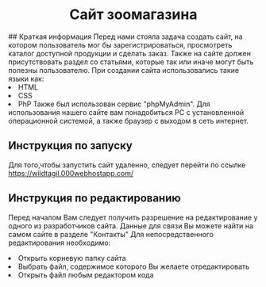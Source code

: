 <h1 align="center">Сайт зоомагазина</h1>
## Краткая информация
Перед нами стояла задача создать сайт, на котором пользователь мог бы зарегистрироваться, просмотреть каталог доступной продукции и сделать заказ. Также на сайте должен присутствовать раздел со статьями, которые так или иначе могут быть полезны пользователю.
При создании сайта использовались такие языки как:
<li>HTML
<li>CSS
<li>PhP
Также был использован сервис "phpMyAdmin".
Для использования нашего сайте вам понадобиться PC с установленной операционной системой, а также браузер с выходом в сеть интернет.
  
## Инструкция по запуску
  Для того,чтобы запустить сайт удаленно, следует перейти по ссылке https://wildtagil.000webhostapp.com/
  
## Инструкция по редактированию
  Перед началом Вам следует получить разрешение на редактирование у одного из разработчиков сайта. Данные для связи Вы можете найти на самом сайте в разделе "Контакты"
Для непосредственного редактирования необходимо:
  <li>Открыть корневую папку сайта
  <li>Выбрать файл, содержимое которого Вы желаете отредактировать
  <li>Открыть файл любым редактором кода
